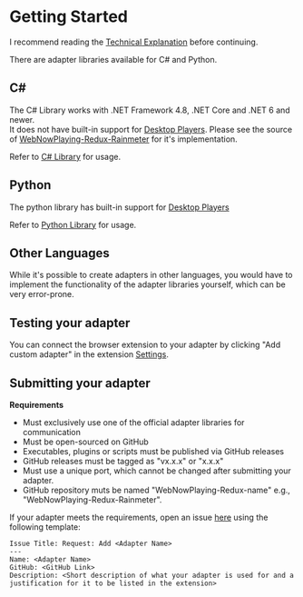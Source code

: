 # Getting Started

I recommend reading the [Technical Explanation](/technical-explanation) before continuing.

There are adapter libraries available for C# and Python.

## C#

The C# Library works with .NET Framework 4.8, .NET Core and .NET 6 and newer.  
It does not have built-in support for [Desktop Players](/desktop-players). Please see the source of [WebNowPlaying-Redux-Rainmeter](https://github.com/keifufu/WebNowPlaying-Redux-Rainmeter/blob/main/src/WNPReduxAdapterLibraryExtensions/WNPReduxNative.cs) for it's implementation.

Refer to [C# Library](/creating-adapters/csharp-library) for usage.

## Python

The python library has built-in support for [Desktop Players](/desktop-players)

Refer to [Python Library](/creating-adapters/python-library) for usage.

## Other Languages

While it's possible to create adapters in other languages, you would have to implement the functionality of the adapter libraries yourself, which can be very error-prone.

## Testing your adapter

You can connect the browser extension to your adapter by clicking "Add custom adapter" in the extension [Settings](/extension/settings).

## Submitting your adapter

**Requirements**

- Must exclusively use one of the official adapter libraries for communication
- Must be open-sourced on GitHub
- Executables, plugins or scripts must be published via GitHub releases
- GitHub releases must be tagged as "vx.x.x" or "x.x.x"
- Must use a unique port, which cannot be changed after submitting your adapter.
- GitHub repository muts be named "WebNowPlaying-Redux-name" e.g., "WebNowPlaying-Redux-Rainmeter".

If your adapter meets the requirements, open an issue [here](https://github.com/keifufu/WebNowPlaying-Redux/issues) using the following template:

```
Issue Title: Request: Add <Adapter Name>
---
Name: <Adapter Name>
GitHub: <GitHub Link>
Description: <Short description of what your adapter is used for and a justification for it to be listed in the extension>
```
